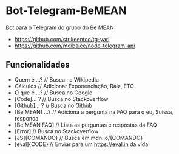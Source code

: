 # Bot-Telegram-BeMEAN
Bot para o Telegram do grupo do Be MEAN

- https://github.com/strikeentco/tg-yarl
- https://github.com/mdibaiee/node-telegram-api

## Funcionalidades

- Quem é ...? // Busca na WIkipedia
- Cálculos // Adicionar Exponenciação, Raiz, ETC
- O que é ...? // Busca no Google
- [Code]... ? // Busca no Stackoverflow
- [Github]... ? // Busca no Github
- [Be MEAN] ...? // Adiciona a pergunta na FAQ para q eu, Suissa, responda
- [Be MEAN FAQ] // Lista as perguntas e respostas da FAQ
- [Error] // Busca no Stackoverflow
- [JS]{COMANDO} // Busca em mdn.io/{COMANDO}
- [eval]{CODE} // Enviar para um https://eval.in da vida
